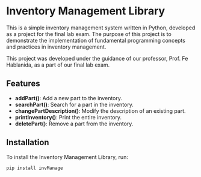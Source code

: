 # Inventory Management Library

This is a simple inventory management system written in Python, developed as a project for the final lab exam. The purpose of this project is to demonstrate the implementation of fundamental programming concepts and practices in inventory management.

This project was developed under the guidance of our professor, Prof. Fe Hablanida, as a part of our final lab exam.

## Features

- **addPart()**: Add a new part to the inventory.
- **searchPart()**: Search for a part in the inventory.
- **changePartDescription()**: Modify the description of an existing part.
- **printInventory()**: Print the entire inventory.
- **deletePart()**: Remove a part from the inventory.

## Installation

To install the Inventory Management Library, run:

```sh
pip install invManage
```
